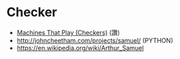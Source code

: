 # Checker

* [Machines That Play (Checkers)](https://hackernoon.com/machines-that-play-checkers-10f7d4038956) (讚)
* http://johncheetham.com/projects/samuel/ (PYTHON)
* https://en.wikipedia.org/wiki/Arthur_Samuel
